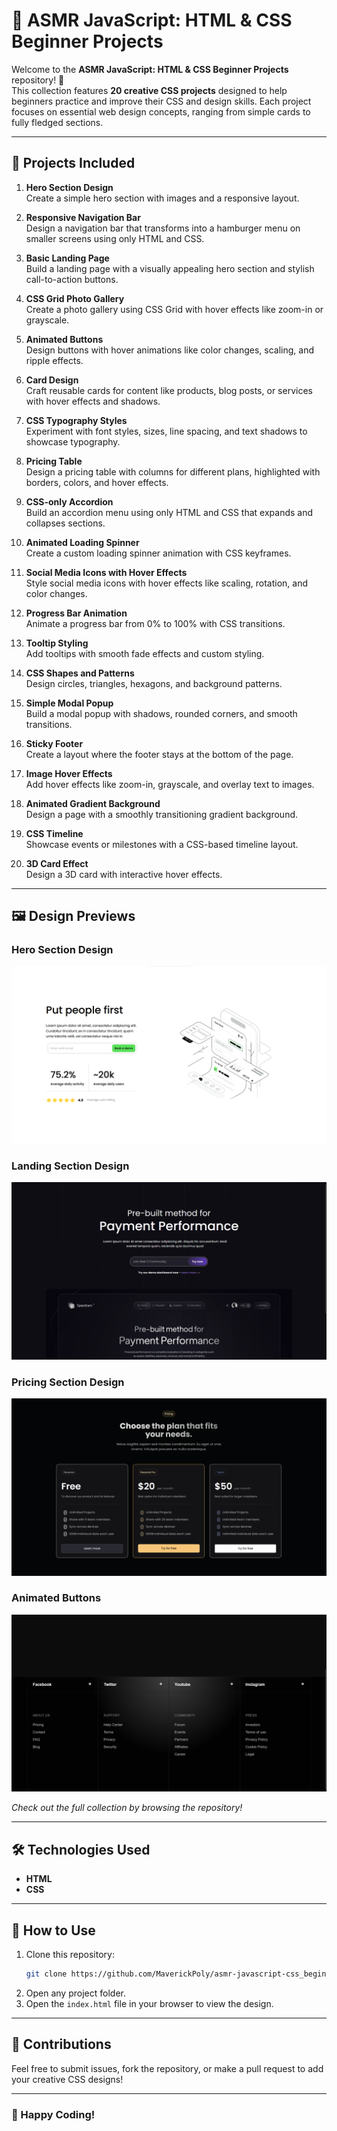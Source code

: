 # 🎨 ASMR JavaScript: HTML & CSS Beginner Projects

Welcome to the **ASMR JavaScript: HTML & CSS Beginner Projects** repository! 🎉  
This collection features **20 creative CSS projects** designed to help beginners practice and improve their CSS and design skills. Each project focuses on essential web design concepts, ranging from simple cards to fully fledged sections.

---

## 🌟 Projects Included

1. **Hero Section Design**  
   Create a simple hero section with images and a responsive layout.

2. **Responsive Navigation Bar**  
   Design a navigation bar that transforms into a hamburger menu on smaller screens using only HTML and CSS.

3. **Basic Landing Page**  
   Build a landing page with a visually appealing hero section and stylish call-to-action buttons.

4. **CSS Grid Photo Gallery**  
   Create a photo gallery using CSS Grid with hover effects like zoom-in or grayscale.

5. **Animated Buttons**  
   Design buttons with hover animations like color changes, scaling, and ripple effects.

6. **Card Design**  
   Craft reusable cards for content like products, blog posts, or services with hover effects and shadows.

7. **CSS Typography Styles**  
   Experiment with font styles, sizes, line spacing, and text shadows to showcase typography.

8. **Pricing Table**  
   Design a pricing table with columns for different plans, highlighted with borders, colors, and hover effects.

9. **CSS-only Accordion**  
   Build an accordion menu using only HTML and CSS that expands and collapses sections.

10. **Animated Loading Spinner**  
    Create a custom loading spinner animation with CSS keyframes.

11. **Social Media Icons with Hover Effects**  
    Style social media icons with hover effects like scaling, rotation, and color changes.

12. **Progress Bar Animation**  
    Animate a progress bar from 0% to 100% with CSS transitions.

13. **Tooltip Styling**  
    Add tooltips with smooth fade effects and custom styling.

14. **CSS Shapes and Patterns**  
    Design circles, triangles, hexagons, and background patterns.

15. **Simple Modal Popup**  
    Build a modal popup with shadows, rounded corners, and smooth transitions.

16. **Sticky Footer**  
    Create a layout where the footer stays at the bottom of the page.

17. **Image Hover Effects**  
    Add hover effects like zoom-in, grayscale, and overlay text to images.

18. **Animated Gradient Background**  
    Design a page with a smoothly transitioning gradient background.

19. **CSS Timeline**  
    Showcase events or milestones with a CSS-based timeline layout.

20. **3D Card Effect**  
    Design a 3D card with interactive hover effects.

---

## 🖼️ Design Previews

### Hero Section Design
![Hero Section Design](images/1.HeroSection.png)

### Landing Section Design
![Responsive Navigation Bar](images/3.LandingSection.png)

### Pricing Section Design
![CSS Grid Photo Gallery](images/8.PricingTable.png)

### Animated Buttons
![Animated Buttons](images/16.Footer.png)

*Check out the full collection by browsing the repository!*

---

## 🛠️ Technologies Used

- **HTML**
- **CSS**

---

## 🚀 How to Use

1. Clone this repository:  
   ```bash
   git clone https://github.com/MaverickPoly/asmr-javascript-css_beginner.git
   ```
2. Open any project folder.
3. Open the `index.html` file in your browser to view the design.

---

## 🤝 Contributions

Feel free to submit issues, fork the repository, or make a pull request to add your creative CSS designs!

---


### 🖤 Happy Coding!